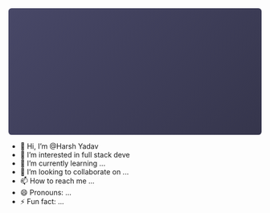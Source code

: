 <svg fill="none" viewBox="0 0 800 400" width="800" height="400" xmlns="http://www.w3.org/2000/svg">
    <foreignObject width="100%" height="100%">
        <div xmlns="http://www.w3.org/1999/xhtml">
            <style>
                @keyframes gradientBackground {
                    0% {
                        background-position: 0% 50%;
                    }
                    50% {
                        background-position: 100% 50%;
                    }
                    100% {
                        background-position: 0% 50%;
                    }
                }
                @keyframes fadeIn {
                    0% {
                        opacity: 0;
                    }
                    100% {
                        opacity: 1;
                    }
                }
                .container {
                    font-family: system-ui, -apple-system, 'Segoe UI', Roboto, Helvetica, Arial, sans-serif, 'Apple Color Emoji', 'Segoe UI Emoji';
                    display: flex;
                    flex-direction: column;
                    align-items: center;
                    justify-content: center;
                    margin: 0;
                    width: 100%;
                    height: 400px;
                    background: linear-gradient(-45deg, #020111, #20202c, #515175);
                    background-size: 600% 400%;
                    animation: gradientBackground 10s ease infinite;
                    border-radius: 10px;
                    color: white;
                    text-align: center;
                }
                h1 {
                    font-size: 50px;
                    line-height: 1.3;
                    letter-spacing: 5px;
                    text-transform: uppercase;
                    text-shadow: 0 1px 0 #efefef, 0 2px 0 #efefef, 0 3px 0 #efefef, 0 4px 0 #efefef, 0 12px 5px rgba(0, 0, 0, 0.1);
                    animation: fadeIn 1s ease-in;
                }
                .description {
                    font-size: 20px;
                    line-height: 1.5;
                    margin: 20px 0;
                    text-shadow: 0 1px 0 #efefef;
                    animation: fadeIn 1.5s ease-in;
                }
                .skills {
                    display: flex;
                    flex-wrap: wrap;
                    justify-content: center;
                    margin-top: 20px;
                }
                .skill {
                    margin: 5px;
                    padding: 5px 10px;
                    background-color: rgba(255, 255, 255, 0.1);
                    border-radius: 5px;
                    font-size: 16px;
                    animation: fadeIn 2s ease-in;
                }
                .stars {
                    position: absolute;
                    top: 0;
                    left: 0;
                    width: 100%;
                    height: 100%;
                    pointer-events: none;
                }
                .star {
                    position: absolute;
                    width: 2px;
                    height: 2px;
                    background: white;
                    border-radius: 50%;
                    animation: twinkle 5s infinite;
                }
                @keyframes twinkle {
                    0%, 100% { opacity: 0; }
                    50% { opacity: 1; }
                }
            </style>
            <div class="container">
                <h1>Harsh Yadav</h1>
                <div class="description">Full Stack Developer</div>
                <div class="skills">
                    <span class="skill">JavaScript</span>
                    <span class="skill">TypeScript</span>
                    <span class="skill">C++</span>
                    <span class="skill">Python</span>
                    <span class="skill">React.js</span>
                    <span class="skill">Next.js</span>
                    <span class="skill">Express.js</span>
                    <span class="skill">MongoDB</span>
                    <span class="skill">jQuery</span>
                    <span class="skill">Chart.js</span>
                </div>
                <div class="stars">
                    <div class="star" style="top: 20%; left: 15%;"></div>
                    <div class="star" style="top: 40%; left: 35%;"></div>
                    <div class="star" style="top: 60%; left: 75%;"></div>
                    <div class="star" style="top: 80%; left: 55%;"></div>
                    <div class="star" style="top: 10%; left: 85%;"></div>
                    <div class="star" style="top: 30%; left: 25%;"></div>
                    <div class="star" style="top: 70%; left: 65%;"></div>
                    <div class="star" style="top: 50%; left: 95%;"></div>
                </div>
            </div>
        </div>
    </foreignObject>
</svg>




- 👋 Hi, I’m @Harsh Yadav
- 👀 I’m interested in full stack deve
- 🌱 I’m currently learning ...
- 💞️ I’m looking to collaborate on ...
- 📫 How to reach me ...
- 😄 Pronouns: ...
- ⚡ Fun fact: ...

<!---
49Harsh/49Harsh is a ✨ special ✨ repository because its `README.md` (this file) appears on your GitHub profile.
You can click the Preview link to take a look at your changes.
--->
